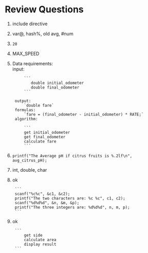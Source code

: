 # Review Questions

1. include directive
2. var@, hash%, old avg, #num
3. `20`
4. MAX_SPEED
5. Data requirements:  
        input:  

            ```
               double initial_odometer
               double final_odometer
            ```

        output:  
            `double fare`
        formulas:  
            `fare = (final_odometer - initial_odometer) * RATE;`
        algorithm:  

            ```
            get initial_odometer
            get final_odometer
            calculate fare
            ```

6. `printf("The Average pH if citrus fruits is %.2lf\n", avg_citrus_pH);`
7. int, double, char
8. ok

        ```
        scanf("%c%c", &c1, &c2);
        printf("The two characters are: %c %c", c1, c2);
        scanf("%d%d%d", &n, &m, &p);
        printf("The three integers are: %d%d%d", n, m, p);
        ```

9. ok

        ```
            get side  
            calculate area
            display result
        ```
